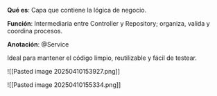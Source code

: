 

**Qué es**: Capa que contiene la lógica de negocio.

**Función**: Intermediaria entre Controller y Repository; organiza, valida y coordina procesos.

**Anotación**: @Service

Ideal para mantener el código limpio, reutilizable y fácil de testear.



![[Pasted image 20250410153927.png]]

![[Pasted image 20250410155334.png]]